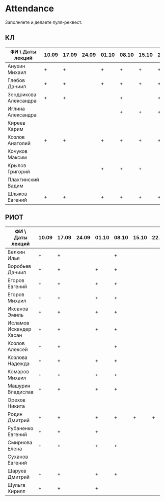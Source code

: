 ﻿# Attendance

Заполняете и делаете пулл-реквест.

## КЛ

| ФИ \ Даты лекций     |10.09|17.09|24.09|01.10|08.10|15.10|22.10|29.10|05.11|12.11|19.11|26.11|03.12|10.12| Сумма |
|----------------------|-----|-----|-----|-----|-----|-----|-----|-----|-----|-----|-----|-----|-----|-----|-------|
| Анухин Михаил        |  +  |  +  |     |  +  |  +  |  +  |  +  |     |     |     |     |     |     |     |       |
| Глебов Даниил        |  +  |  +  |     |  +  |  +  |  +  |  +  |     |     |     |     |     |     |     |       |
| Зендрикова Александра|  +  |  +  |     |     |  +  |     |  +  |     |     |     |     |     |     |     |       |
| Иглина Александра    |     |     |     |     |  +  |  +  |  +  |     |     |     |     |     |     |     |       |
| Киреев Карим         |     |     |     |     |     |     |     |     |     |     |     |     |     |     |       |
| Козлов Анатолий      |  +  |  +  |     |  +  |  +  |  +  |  +  |     |     |     |     |     |     |     |       |
| Кочуков Максим       |     |     |     |     |     |     |     |     |     |     |     |     |     |     |       |
| Крылов Григорий      |     |     |     |  +  |  +  |  +  |     |     |     |     |     |     |     |     |       |
| Плахтинский Вадим    |     |     |     |     |     |     |     |     |     |     |     |     |     |     |       |
| Шлыков Евгений       |  +  |  +  |     |  +  |  +  |  +  |  +  |     |     |     |     |     |     |     |       |

## РИОТ

| ФИ \ Даты лекций     |10.09|17.09|24.09|01.10|08.10|15.10|22.10|29.10|05.11|12.11|19.11|26.11|03.12|10.12| Сумма |
|----------------------|-----|-----|-----|-----|-----|-----|-----|-----|-----|-----|-----|-----|-----|-----|-------|
| Белкин Илья          |  +  |  +  |     |     |  +  |     |     |     |     |     |     |     |     |     |       |
| Воробьев Даниил      |  +  |  +  |     |  +  |  +  |     |     |     |     |     |     |     |     |     |       |
| Егоров Евгений       |  +  |  +  |     |  +  |  +  |     |     |     |     |     |     |     |     |     |       |
| Егоров Михаил        |  +  |  +  |     |  +  |  +  |     |     |     |     |     |     |     |     |     |       |
| Иксанов Эмиль        |  +  |  +  |     |  +  |  +  |     |     |     |     |     |     |     |     |     |       |
| Исламов Искандер Хасан| +  |  +  |     |  +  |  +  |     |     |     |     |     |     |     |     |     |       |
| Козлов Алексей       |  +  |  +  |     |     |  +  |     |     |     |     |     |     |     |     |     |       |
| Козлова Надежда      |  +  |  +  |     |  +  |  +  |     |     |     |     |     |     |     |     |     |       |
| Комаров Михаил       |  +  |  +  |     |  +  |  +  |     |     |     |     |     |     |     |     |     |       |
| Машурин Владислав    |  +  |  +  |     |  +  |  +  |     |     |     |     |     |     |     |     |     |       |
| Орехов Никита        |     |     |     |     |     |     |     |     |     |     |     |     |     |     |       |
| Родин Дмитрий        |  +  |  +  |     |  +  |  +  |  +  |  +  |     |     |     |     |     |     |     |       |
| Рубаненко Евгений    |  +  |  +  |     |  +  |     |     |     |     |     |     |     |     |     |     |       |
| Смирнова Елена       |  +  |  +  |     |  +  |  +  |     |     |     |     |     |     |     |     |     |       |
| Суханов Евгений      |     |     |     |     |     |     |     |     |     |     |     |     |     |     |       |
| Шаруев Дмитрий       |  +  |  +  |     |  +  |  +  |     |     |     |     |     |     |     |     |     |       |
| Шульга Кирилл        |  +  |  +  |     |  +  |     |     |     |     |     |     |     |     |     |     |       |
